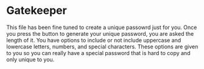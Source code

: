 # Gatekeeper

This file has been fine tuned to create a unique passowrd just for you. Once you press the button to generate your unique password, you are asked the length of it. You have options to include or not include uppercase and lowercase letters, numbers, and special characters. These options are given to you so you can really have a special password that is hard to copy and only unique to you.
